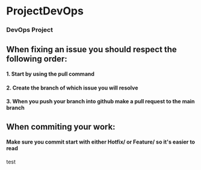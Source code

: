 # ProjectDevOps
### DevOps Project
## When fixing an issue you should respect the following order:
#### 1. Start by using the pull command
#### 2. Create the branch of which issue you will resolve
#### 3. When you push your branch into github make a pull request to the main branch
## When commiting your work:
#### Make sure you commit start with either Hotfix/ or Feature/ so it's easier to read
test
